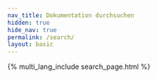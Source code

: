 ```yaml
---
nav_title: Dokumentation durchsuchen
hidden: true
hide_nav: true
permalink: /search/
layout: basic
---
```



{% multi_lang_include search_page.html %}
